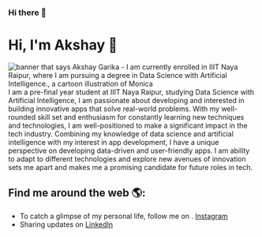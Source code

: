 ### Hi there 👋

<!--
**akshaygarika15/akshaygarika15** is a ✨ _special_ ✨ repository because its `README.md` (this file) appears on your GitHub profile.

Here are some ideas to get you started:

- 🔭 I’m currently working on ...
- 🌱 I’m currently learning ...
- 👯 I’m looking to collaborate on ...
- 🤔 I’m looking for help with ...
- 💬 Ask me about ...
- 📫 How to reach me: ...
- 😄 Pronouns: ...
- ⚡ Fun fact: ...
-->
# Hi, I'm Akshay 👋

<img src="" alt="banner that says Akshay Garika -  I am currently enrolled in IIIT Naya Raipur, where I am pursuing a degree in Data Science with Artificial Intelligence., a cartoon illustration of Monica">
I am a pre-final year student at IIIT Naya Raipur, studying Data Science with Artificial Intelligence, I am passionate about developing and interested in building innovative apps that solve real-world problems. With my well-rounded skill set and enthusiasm for constantly learning new techniques and technologies, I am well-positioned to make a significant impact in the tech industry. Combining my knowledge of data science and artificial intelligence with my interest in app development, I have a unique perspective on developing data-driven and user-friendly apps. I am ability to adapt to different technologies and explore new avenues of innovation sets me apart and makes me a promising candidate for future roles in tech.


## Find me around the web 🌎: 
- To catch a glimpse of my personal life, follow me on . <a href="https://www.instagram.com/akshaygarika/"> Instagram</a> 
- Sharing updates on <a href="https://www.linkedin.com/in/akshay-garika-9916191ba/">LinkedIn</a> 
